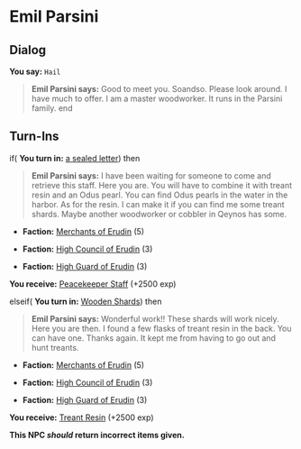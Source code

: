 # Emil Parsini
## Dialog

**You say:** `Hail`



>**Emil Parsini says:** Good to meet you. Soandso.  Please look around.  I have much to offer.  I am a master woodworker.  It runs in the Parsini family.
end

## Turn-Ins





if( **You turn in:** [a sealed letter](/item/18833)) then


>**Emil Parsini says:** I have been waiting for someone to come and retrieve this staff. Here you are. You will have to combine it with treant resin and an Odus pearl. You can find Odus pearls in the water in the harbor. As for the resin. I can make it if you can find me some treant shards.  Maybe another woodworker or cobbler in Qeynos has some.





* __Faction:__ [Merchants of Erudin](/faction/289) (5)


* __Faction:__ [High Council of Erudin](/faction/266) (3)


* __Faction:__ [High Guard of Erudin](/faction/267) (3)


 **You receive:**  [Peacekeeper Staff](/item/17917) (+2500 exp)

elseif( **You turn in:** [Wooden Shards](/item/13824)) then


>**Emil Parsini says:** Wonderful work!! These shards will work nicely. Here you are then. I found a few flasks of treant resin in the back. You can have one. Thanks again. It kept me from having to go out and hunt treants.





* __Faction:__ [Merchants of Erudin](/faction/289) (5)


* __Faction:__ [High Council of Erudin](/faction/266) (3)


* __Faction:__ [High Guard of Erudin](/faction/267) (3)


 **You receive:**  [Treant Resin](/item/13822) (+2500 exp)

**This NPC *should* return incorrect items given.**









